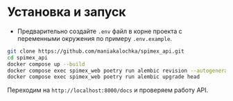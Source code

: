 # Установка и запуск

- Предварительно создайте `.env` файл в корне проекта с переменными окружения по примеру `.env.example`.

```bash
git clone https://github.com/maniakalochka/spimex_api.git
cd spimex_api
docker compose up --build
docker compose exec spimex_web poetry run alembic revision --autogenerate -m "new table name"  #  костыль, в дампе база по-другому называется.
docker compose exec spimex_web poetry run alembic upgrade head
```

Переходим на `http://localhost:8000/docs` и проверяем работу API.
